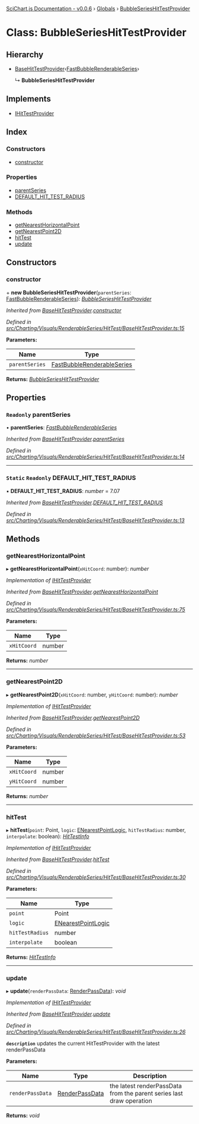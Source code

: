 [SciChart.js Documentation - v0.0.6](../README.md) › [Globals](../globals.md) › [BubbleSeriesHitTestProvider](bubbleserieshittestprovider.md)

# Class: BubbleSeriesHitTestProvider

## Hierarchy

* [BaseHitTestProvider](basehittestprovider.md)‹[FastBubbleRenderableSeries](fastbubblerenderableseries.md)›

  ↳ **BubbleSeriesHitTestProvider**

## Implements

* [IHitTestProvider](../interfaces/ihittestprovider.md)

## Index

### Constructors

* [constructor](bubbleserieshittestprovider.md#constructor)

### Properties

* [parentSeries](bubbleserieshittestprovider.md#readonly-parentseries)
* [DEFAULT_HIT_TEST_RADIUS](bubbleserieshittestprovider.md#static-readonly-default_hit_test_radius)

### Methods

* [getNearestHorizontalPoint](bubbleserieshittestprovider.md#getnearesthorizontalpoint)
* [getNearestPoint2D](bubbleserieshittestprovider.md#getnearestpoint2d)
* [hitTest](bubbleserieshittestprovider.md#hittest)
* [update](bubbleserieshittestprovider.md#update)

## Constructors

###  constructor

\+ **new BubbleSeriesHitTestProvider**(`parentSeries`: [FastBubbleRenderableSeries](fastbubblerenderableseries.md)): *[BubbleSeriesHitTestProvider](bubbleserieshittestprovider.md)*

*Inherited from [BaseHitTestProvider](basehittestprovider.md).[constructor](basehittestprovider.md#constructor)*

*Defined in [src/Charting/Visuals/RenderableSeries/HitTest/BaseHitTestProvider.ts:15](https://github.com/ABTSoftware/SciChart.Dev/blob/46671d21ce/Web/src/SciChart/src/Charting/Visuals/RenderableSeries/HitTest/BaseHitTestProvider.ts#L15)*

**Parameters:**

Name | Type |
------ | ------ |
`parentSeries` | [FastBubbleRenderableSeries](fastbubblerenderableseries.md) |

**Returns:** *[BubbleSeriesHitTestProvider](bubbleserieshittestprovider.md)*

## Properties

### `Readonly` parentSeries

• **parentSeries**: *[FastBubbleRenderableSeries](fastbubblerenderableseries.md)*

*Inherited from [BaseHitTestProvider](basehittestprovider.md).[parentSeries](basehittestprovider.md#readonly-parentseries)*

*Defined in [src/Charting/Visuals/RenderableSeries/HitTest/BaseHitTestProvider.ts:14](https://github.com/ABTSoftware/SciChart.Dev/blob/46671d21ce/Web/src/SciChart/src/Charting/Visuals/RenderableSeries/HitTest/BaseHitTestProvider.ts#L14)*

___

### `Static` `Readonly` DEFAULT_HIT_TEST_RADIUS

▪ **DEFAULT_HIT_TEST_RADIUS**: *number* = 7.07

*Inherited from [BaseHitTestProvider](basehittestprovider.md).[DEFAULT_HIT_TEST_RADIUS](basehittestprovider.md#static-readonly-default_hit_test_radius)*

*Defined in [src/Charting/Visuals/RenderableSeries/HitTest/BaseHitTestProvider.ts:13](https://github.com/ABTSoftware/SciChart.Dev/blob/46671d21ce/Web/src/SciChart/src/Charting/Visuals/RenderableSeries/HitTest/BaseHitTestProvider.ts#L13)*

## Methods

###  getNearestHorizontalPoint

▸ **getNearestHorizontalPoint**(`xHitCoord`: number): *number*

*Implementation of [IHitTestProvider](../interfaces/ihittestprovider.md)*

*Inherited from [BaseHitTestProvider](basehittestprovider.md).[getNearestHorizontalPoint](basehittestprovider.md#getnearesthorizontalpoint)*

*Defined in [src/Charting/Visuals/RenderableSeries/HitTest/BaseHitTestProvider.ts:75](https://github.com/ABTSoftware/SciChart.Dev/blob/46671d21ce/Web/src/SciChart/src/Charting/Visuals/RenderableSeries/HitTest/BaseHitTestProvider.ts#L75)*

**Parameters:**

Name | Type |
------ | ------ |
`xHitCoord` | number |

**Returns:** *number*

___

###  getNearestPoint2D

▸ **getNearestPoint2D**(`xHitCoord`: number, `yHitCoord`: number): *number*

*Implementation of [IHitTestProvider](../interfaces/ihittestprovider.md)*

*Inherited from [BaseHitTestProvider](basehittestprovider.md).[getNearestPoint2D](basehittestprovider.md#getnearestpoint2d)*

*Defined in [src/Charting/Visuals/RenderableSeries/HitTest/BaseHitTestProvider.ts:53](https://github.com/ABTSoftware/SciChart.Dev/blob/46671d21ce/Web/src/SciChart/src/Charting/Visuals/RenderableSeries/HitTest/BaseHitTestProvider.ts#L53)*

**Parameters:**

Name | Type |
------ | ------ |
`xHitCoord` | number |
`yHitCoord` | number |

**Returns:** *number*

___

###  hitTest

▸ **hitTest**(`point`: Point, `logic`: [ENearestPointLogic](../enums/enearestpointlogic.md), `hitTestRadius`: number, `interpolate`: boolean): *[HitTestInfo](hittestinfo.md)*

*Implementation of [IHitTestProvider](../interfaces/ihittestprovider.md)*

*Inherited from [BaseHitTestProvider](basehittestprovider.md).[hitTest](basehittestprovider.md#hittest)*

*Defined in [src/Charting/Visuals/RenderableSeries/HitTest/BaseHitTestProvider.ts:30](https://github.com/ABTSoftware/SciChart.Dev/blob/46671d21ce/Web/src/SciChart/src/Charting/Visuals/RenderableSeries/HitTest/BaseHitTestProvider.ts#L30)*

**Parameters:**

Name | Type |
------ | ------ |
`point` | Point |
`logic` | [ENearestPointLogic](../enums/enearestpointlogic.md) |
`hitTestRadius` | number |
`interpolate` | boolean |

**Returns:** *[HitTestInfo](hittestinfo.md)*

___

###  update

▸ **update**(`renderPassData`: [RenderPassData](renderpassdata.md)): *void*

*Implementation of [IHitTestProvider](../interfaces/ihittestprovider.md)*

*Inherited from [BaseHitTestProvider](basehittestprovider.md).[update](basehittestprovider.md#update)*

*Defined in [src/Charting/Visuals/RenderableSeries/HitTest/BaseHitTestProvider.ts:26](https://github.com/ABTSoftware/SciChart.Dev/blob/46671d21ce/Web/src/SciChart/src/Charting/Visuals/RenderableSeries/HitTest/BaseHitTestProvider.ts#L26)*

**`description`** updates the current HitTestProvider with the latest renderPassData

**Parameters:**

Name | Type | Description |
------ | ------ | ------ |
`renderPassData` | [RenderPassData](renderpassdata.md) | the latest renderPassData from the parent series last draw operation  |

**Returns:** *void*
